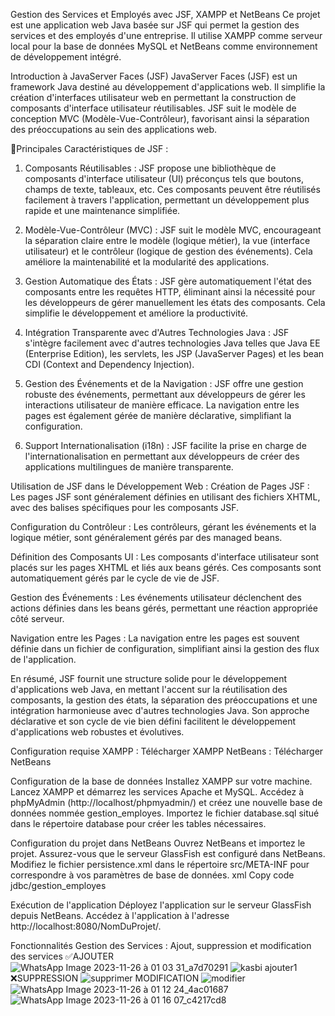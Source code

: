 Gestion des Services et Employés avec JSF, XAMPP et NetBeans
Ce projet est une application web Java basée sur JSF qui permet la gestion des services et des employés d'une entreprise. Il utilise XAMPP comme serveur local pour la base de données MySQL et NetBeans comme environnement de développement intégré.

Introduction à JavaServer Faces (JSF)
JavaServer Faces (JSF) est un framework Java destiné au développement d'applications web. Il simplifie la création d'interfaces utilisateur web en permettant la construction de composants d'interface utilisateur réutilisables. JSF suit le modèle de conception MVC (Modèle-Vue-Contrôleur), favorisant ainsi la séparation des préoccupations au sein des applications web.

📌Principales Caractéristiques de JSF :
1. Composants Réutilisables :
JSF propose une bibliothèque de composants d'interface utilisateur (UI) préconçus tels que boutons, champs de texte, tableaux, etc. Ces composants peuvent être réutilisés facilement à travers l'application, permettant un développement plus rapide et une maintenance simplifiée.

2. Modèle-Vue-Contrôleur (MVC) :
JSF suit le modèle MVC, encourageant la séparation claire entre le modèle (logique métier), la vue (interface utilisateur) et le contrôleur (logique de gestion des événements). Cela améliore la maintenabilité et la modularité des applications.

3. Gestion Automatique des États :
JSF gère automatiquement l'état des composants entre les requêtes HTTP, éliminant ainsi la nécessité pour les développeurs de gérer manuellement les états des composants. Cela simplifie le développement et améliore la productivité.

4. Intégration Transparente avec d'Autres Technologies Java :
JSF s'intègre facilement avec d'autres technologies Java telles que Java EE (Enterprise Edition), les servlets, les JSP (JavaServer Pages) et les bean CDI (Context and Dependency Injection).

5. Gestion des Événements et de la Navigation :
JSF offre une gestion robuste des événements, permettant aux développeurs de gérer les interactions utilisateur de manière efficace. La navigation entre les pages est également gérée de manière déclarative, simplifiant la configuration.

6. Support Internationalisation (i18n) :
JSF facilite la prise en charge de l'internationalisation en permettant aux développeurs de créer des applications multilingues de manière transparente.

Utilisation de JSF dans le Développement Web : Création de Pages JSF : Les pages JSF sont généralement définies en utilisant des fichiers XHTML, avec des balises spécifiques pour les composants JSF.

Configuration du Contrôleur : Les contrôleurs, gérant les événements et la logique métier, sont généralement gérés par des managed beans.

Définition des Composants UI : Les composants d'interface utilisateur sont placés sur les pages XHTML et liés aux beans gérés. Ces composants sont automatiquement gérés par le cycle de vie de JSF.

Gestion des Événements : Les événements utilisateur déclenchent des actions définies dans les beans gérés, permettant une réaction appropriée côté serveur.

Navigation entre les Pages : La navigation entre les pages est souvent définie dans un fichier de configuration, simplifiant ainsi la gestion des flux de l'application.

En résumé, JSF fournit une structure solide pour le développement d'applications web Java, en mettant l'accent sur la réutilisation des composants, la gestion des états, la séparation des préoccupations et une intégration harmonieuse avec d'autres technologies Java. Son approche déclarative et son cycle de vie bien défini facilitent le développement d'applications web robustes et évolutives.

Configuration requise
XAMPP : Télécharger XAMPP NetBeans : Télécharger NetBeans

Configuration de la base de données
Installez XAMPP sur votre machine. Lancez XAMPP et démarrez les services Apache et MySQL. Accédez à phpMyAdmin (http://localhost/phpmyadmin/) et créez une nouvelle base de données nommée gestion_employes. Importez le fichier database.sql situé dans le répertoire database pour créer les tables nécessaires.

Configuration du projet dans NetBeans
Ouvrez NetBeans et importez le projet. Assurez-vous que le serveur GlassFish est configuré dans NetBeans. Modifiez le fichier persistence.xml dans le répertoire src/META-INF pour correspondre à vos paramètres de base de données. xml Copy code jdbc/gestion_employes

Exécution de l'application
Déployez l'application sur le serveur GlassFish depuis NetBeans. Accédez à l'application à l'adresse http://localhost:8080/NomDuProjet/.

Fonctionnalités
Gestion des Services : Ajout, suppression et modification des services
✅AJOUTER
![WhatsApp Image 2023-11-26 à 01 03 31_a7d70291](https://github.com/KasbiMohammed/jsf/assets/147922729/90a64001-9156-4868-a997-9c1dfd12211e)
![kasbi ajouter1](https://github.com/KasbiMohammed/jsf/assets/147922729/8c17903d-c5e1-4b0b-ab68-5ecaecdf8a0b)
❌SUPPRESSION
![supprimer ](https://github.com/KasbiMohammed/jsf/assets/147922729/d7a710fd-d4bc-4464-90c6-e04eacc5520c)
MODIFICATION
![modifier](https://github.com/KasbiMohammed/jsf/assets/147922729/10f67a40-6373-4a68-8616-9544605c4807)
![WhatsApp Image 2023-11-26 à 01 12 24_4ac01687](https://github.com/KasbiMohammed/jsf/assets/147922729/160ccbc2-ac0c-4979-aa3a-ecdcdbe3b259)
![WhatsApp Image 2023-11-26 à 01 16 07_c4217cd8](https://github.com/KasbiMohammed/jsf/assets/147922729/2cc990c1-7031-4812-8600-2bbee6c886ff)




